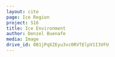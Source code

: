 ```yaml
---
layout: cite
page: Ice Region
project: S16
title: Ice Environment
author: Denzel Buenafe
media: Image
drive_id: 0B1jPqXZEyu3vc0RVTElpV1I3VFU
---
```

